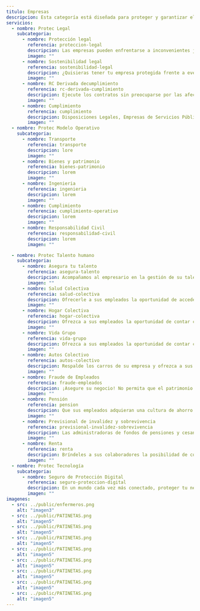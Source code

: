 ```yaml
---
titulo: Empresas
descripcion: Esta categoría está diseñada para proteger y garantizar el bienestar individual y familiar ante imprevistos que puedan afectar tu salud, seguridad o futuro financiero.
servicios:
  - nombre: Protec Legal
    subcategoria:
      - nombre: Protección legal
        referencia: proteccion-legal
        descripcion: Las empresas pueden enfrentarse a inconvenientes jurídicos con clientes, empleados, proveedores o el Estado; en estos casos es importante contar con un acompañamiento especializado.​​​​​
        imagen: ""
      - nombre: Sostenibilidad legal
        referencia: sostenibilidad-legal
        descripcion: ¿Quisieras tener tu empresa protegida frente a eventuales riesgos en materia legal? Descubre cómo te podemos acompañar.
        imagen: ""
      - nombre: RC Derivada decumplimiento
        referencia: rc-derivada-cumplimiento
        descripcion: Ejecute los contratos sin preocuparse por las afectaciones que puede generarles a ​terceros durante el proceso. En SURA lo respaldamos con nuestra experiencia.​​​
        imagen: ""
      - nombre: Cumplimiento
        referencia: cumplimiento
        descripcion: Disposiciones Legales, Empresas de Servicios Públicos Domiciliarios, Entidades Estatales, Entidades públicas con Régimen Privado de Contratación, Grandes Beneficiarios, Particulares, Caución Judicial
        imagen: ""
  - nombre: Protec Modelo Operativo
    subcategoria:
      - nombre: Transporte
        referencia: transporte
        descripcion: lore
        imagen: ""
      - nombre: Bienes y patrimonio
        referencia: bienes-patrimonio
        descripcion: lorem
        imagen: ""
      - nombre: Ingenieria
        referencia: ingenieria
        descripcion: lorem
        imagen: ""
      - nombre: Cumplimiento
        referencia: cumplimiento-operativo
        descripcion: lorem
        imagen: ""
      - nombre: Responsabilidad Civil
        referencia: responsabilidad-civil
        descripcion: lorem
        imagen: ""

  - nombre: Protec Talento humano
    subcategoria:
      - nombre: Asegura tu talento
        referencia: asegura-talento
        descripcion: Acompañamos al empresario en la gestión de su talento humano y le damos acceso a servicios que apalancan la productividad de su negocio y el bienestar de sus empleados.
        imagen: ""
      - nombre: Salud Colectiva
        referencia: salud-colectiva
        descripcion: Ofrecerle a sus empleados la oportunidad de acceder a un seguro de salud complementario al Plan Obligatorio, es un beneficio más que puede incluir en su empresa, al darles la posibilidad ​de contar con servicios de alta calidad a un mejor precio.​
        imagen: ""
      - nombre: Hogar Colectiva
        referencia: hogar-colectiva
        descripcion: Ofrezca a sus empleados la oportunidad de contar con un seguro de vida que les permita tener bienestar y tranquilidad.
        imagen: ""
      - nombre: Vida Grupo
        referencia: vida-grupo
        descripcion: Ofrezca a sus empleados la oportunidad de contar con un seguro de vida que les permita tener bienestar y tranquilidad. 
        imagen: ""
      - nombre: Autos Colectivo
        referencia: autos-colectivo
        descripcion: Respalde los carros de su empresa y ofrezca a sus empleados la oportunidad de contar con un seguro de autos de alta calidad que lo acompañe en sus recorridos.
        imagen: ""
      - nombre: Fraude de Empleados
        referencia: fraude-empleados
        descripcion: ¡Asegure su negocio! ​​No permita que el patrimonio de su empresa se vea afectado por acciones mal intencionadas de sus empleados. ​​​​​
        imagen: ""
      - nombre: Pensión
        referencia: pension
        descripcion: Que sus empleados adquieran una cultura de ahorro y aseguren los ingresos que complementarán su pensión, está en sus manos, gracias al Seguro de​ Pensión que ofrece SURA.
        imagen: ""
      - nombre: Previsional de invalidez y sobrevivencia
        referencia: previsional-invalidez-sobrevivencia
        descripcion: Las administradoras de fondos de pensiones y cesantías (AFP) requieren respaldo para financiar el pago de la pensión de un afiliado cuando muera o quede inválido.
        imagen: ""
      - nombre: Renta
        referencia: renta
        descripcion: Bríndeles a sus colaboradores la posibilidad de contar con una suma de dinero mensual desde el momento en que se pensionen (de acuerdo con las condiciones que elijan o les apliquen) para que, pase lo que pase, siempre vivan con la certeza de bienestar para ellos y sus familias.​​
        imagen: ""
  - nombre: Protec Tecnología
    subcategoria:
      - nombre: Seguro de Protección Digital
        referencia: seguro-proteccion-digital
        descripcion: En un mundo cada vez más conectado, proteger tu negocio de acciones maliciosas de ciberdelincuentes es fundamental para que no ponga en riesgo su patrimonio y sus actividades se lleven a cabo de manera segura. 
        imagen: ""
imagenes:
  - src: ../public/enfermeros.png
    alt: "imagen3"
  - src: ../public/PATINETAS.png
    alt: "imagen5"
  - src: ../public/PATINETAS.png
    alt: "imagen5"
  - src: ../public/PATINETAS.png
    alt: "imagen5"
  - src: ../public/PATINETAS.png
    alt: "imagen5"
  - src: ../public/PATINETAS.png
    alt: "imagen5"
  - src: ../public/PATINETAS.png
    alt: "imagen5"
  - src: ../public/PATINETAS.png
    alt: "imagen5"
  - src: ../public/PATINETAS.png
    alt: "imagen5"
---
```

